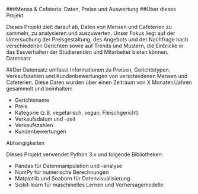 ###Mensa & Cafeteria: Daten, Preise und Auswertung
##Über dieses Projekt

Dieses Projekt zielt darauf ab, Daten von Mensen und Cafeterien zu sammeln, zu analysieren und auszuwerten. Unser Fokus liegt auf der Untersuchung der Preisgestaltung, des Angebots und der Nachfrage nach verschiedenen Gerichten sowie auf Trends und Mustern, die Einblicke in das Essverhalten der Studierenden und Mitarbeiter bieten können.
Datensatz

##Der Datensatz umfasst Informationen zu Preisen, Gerichtstypen, Verkaufszahlen und Kundenbewertungen von verschiedenen Mensen und Cafeterien. Diese Daten wurden über einen Zeitraum von X Monaten/Jahren gesammelt und beinhalten:

   * Gerichtsname
   * Preis
   * Kategorie (z.B. vegetarisch, vegan, Fleischgericht)
   * Verkaufsdatum und -zeit
   * Verkaufszahlen
   * Kundenbewertungen

Abhängigkeiten

Dieses Projekt verwendet Python 3.x und folgende Bibliotheken:

  * Pandas für Datenmanipulation und -analyse
  * NumPy für numerische Berechnungen
  * Matplotlib und Seaborn für Datenvisualisierung
  * Scikit-learn für maschinelles Lernen und Vorhersagemodelle
